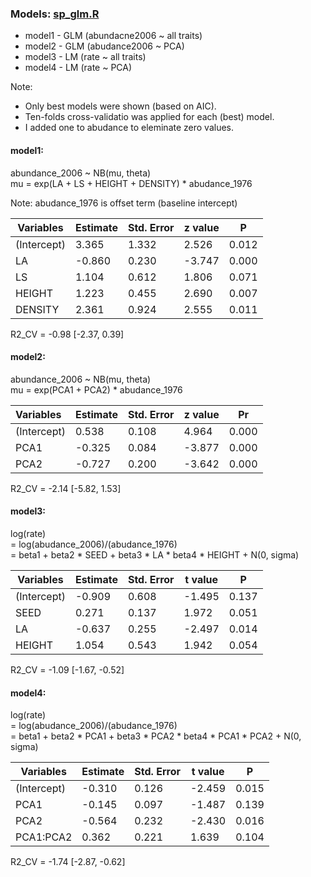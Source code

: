 ### Models: [sp_glm.R](https://github.com/mattocci27/temporal_dynamics_SE/blob/master/model_code/sp_glm.R)
- model1 - GLM (abundacne2006 ~ all traits)
- model2 - GLM (abudance2006 ~ PCA)
- model3 - LM (rate ~ all traits)
- model4 - LM (rate ~ PCA)

Note:
- Only best models were shown (based on AIC).
- Ten-folds cross-validatio was applied for each (best) model.
- I added one to abudance to eleminate zero values.
#### model1:
abundance_2006 ~ NB(mu, theta)  
mu = exp(LA + LS + HEIGHT + DENSITY) * abudance_1976

Note: abudance_1976 is offset term (baseline intercept)


| Variables   | Estimate | Std. Error | z value | P |
|-------------|----------|------------|---------|----------|
| (Intercept) | 3.365    | 1.332      | 2.526   | 0.012    |
| LA          | -0.860   | 0.230      | -3.747  | 0.000    |
| LS          | 1.104    | 0.612      | 1.806   | 0.071    |
| HEIGHT      | 1.223    | 0.455      | 2.690   | 0.007    |
| DENSITY     | 2.361    | 0.924      | 2.555   | 0.011    |

R2_CV = -0.98 [-2.37, 0.39]

#### model2:
abundance_2006 ~ NB(mu, theta)  
mu = exp(PCA1 + PCA2) * abudance_1976


|Variables    |Estimate |Std. Error |z value |Pr |
|:------------|---------|-----------|--------|---------|
| (Intercept) | 0.538   | 0.108      | 4.964   | 0.000    |
| PCA1      | -0.325  | 0.084      | -3.877  | 0.000    |
| PCA2      | -0.727  | 0.200      | -3.642  | 0.000    |

R2_CV = -2.14 [-5.82, 1.53]

#### model3:
log(rate)  
= log(abudance_2006)/(abudance_1976)  
= beta1 + beta2 * SEED + beta3 * LA * beta4 * HEIGHT + N(0, sigma)


| Variables   | Estimate | Std. Error | t value | P |
|-------------|----------|------------|---------|----------|
| (Intercept) | -0.909   | 0.608      | -1.495  | 0.137    |
| SEED        | 0.271    | 0.137      | 1.972   | 0.051    |
| LA          | -0.637   | 0.255      | -2.497  | 0.014    |
| HEIGHT      | 1.054    | 0.543      | 1.942   | 0.054    |

R2_CV = -1.09 [-1.67, -0.52]

#### model4:
log(rate)  
= log(abudance_2006)/(abudance_1976)  
= beta1 + beta2 * PCA1 + beta3 * PCA2 * beta4 * PCA1 * PCA2 + N(0, sigma)

| Variables     | Estimate | Std. Error | t value | P |
|---------------|----------|------------|---------|----------|
| (Intercept)   | -0.310   | 0.126      | -2.459  | 0.015    |
| PCA1        | -0.145   | 0.097      | -1.487  | 0.139    |
| PCA2        | -0.564   | 0.232      | -2.430  | 0.016    |
| PCA1:PCA2 | 0.362    | 0.221      | 1.639   | 0.104    |


R2_CV = -1.74 [-2.87, -0.62]
